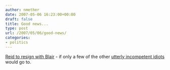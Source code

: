 ```yaml
---
author: nmether
date: 2007-05-06 16:23:00+00:00
draft: false
title: Good news...
type: post
url: /2007/05/06/good-news/
categories:
- politics
---
```


[Reid to resign with Blair](http://politics.guardian.co.uk/news/story/0,,2073828,00.html) - if only a few of the other [utterly incompetent idiots](http://en.wikipedia.org/wiki/Patricia_Hewitt) would go to.
